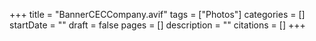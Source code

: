 +++
title = "BannerCECCompany.avif"
tags = ["Photos"]
categories = []
startDate = ""
draft = false
pages = []
description = ""
citations = []
+++
